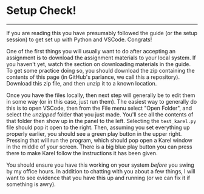# Setup Check!
---

If you are reading this you have presumably followed the guide (or the setup session) to get set up with Python and VSCode. Congrats! 

One of the first things you will usually want to do after accepting an assignment is to download the assignment materials to your local system. If you haven't yet, watch the section on downloading materials in the guide. To get some practice doing so, you should download the zip containing the contents of this page (in GitHub's parlance, we call this a repository). Download this zip file, and then unzip it to a known location.

Once you have the files locally, then next step will generally be to edit them in some way (or in this case, just run them). The easiest way to generally do this is to open VSCode, then from the File menu select "Open Folder", and select the _unzipped_ folder that you just made. You'll see all the contents of that folder then show up in the panel to the left. Selecting the `test_karel.py` file should pop it open to the right. Then, assuming you set everything up properly earlier, you should see a green play button in the upper right. Pressing that will run the program, which should pop open a Karel window in the middle of your screen. There is a big blue play button you can press there to make Karel follow the instructions it has been given.

You should ensure you have this working on your system _before_ you swing by my office hours. In addition to chatting with you about a few things, I will want to see evidence that you have this up and running (or we can fix it if something is awry).


